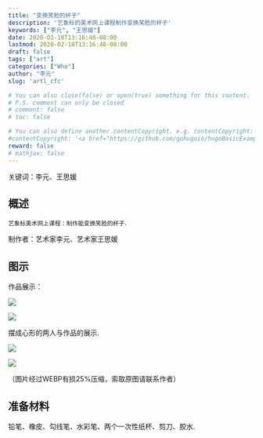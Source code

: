 ```yaml
---
title: "变换笑脸的杯子"
description: '艺象标的美术网上课程制作变换笑脸的杯子'
keywords: ["李元", "王思媛"]
date: 2020-02-18T13:16:48-08:00
lastmod: 2020-02-18T13:16:48-08:00
draft: false
tags: ["art"]
categories: ["Who"]
author: "李元"
slug: 'artl_cfc'

# You can also close(false) or open(true) something for this content.
# P.S. comment can only be closed
# comment: false
# toc: false

# You can also define another contentCopyright. e.g. contentCopyright: "This is another copyright."
#contentCopyright: '<a href="https://github.com/gohugoio/hugoBasicExample" rel="noopener" target="_blank">See origin</a>'
reward: false
# mathjax: false
---
```

关键词：李元、王思媛

## 概述

`艺象标美术网上课程：制作能变换笑脸的杯子`.

制作者：艺术家李元、艺术家王思媛

## 图示

作品展示：

![](/images/art/changefacecup1.webp)



![](/images/art/changefacecup2.webp)

摆成心形的两人与作品的展示. 

![](/images/art/changefacecup3.webp)

![](/images/art/changefacecup4.webp)

（图片经过WEBP有损25%压缩，索取原图请联系作者）



## 准备材料

铅笔、橡皮、勾线笔、水彩笔、两个一次性纸杯、剪刀、胶水. 

